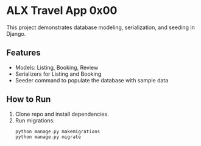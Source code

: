 # ALX Travel App 0x00

This project demonstrates database modeling, serialization, and seeding in Django.

## Features
- Models: Listing, Booking, Review
- Serializers for Listing and Booking
- Seeder command to populate the database with sample data

## How to Run
1. Clone repo and install dependencies.
2. Run migrations:
   ```bash
   python manage.py makemigrations
   python manage.py migrate
